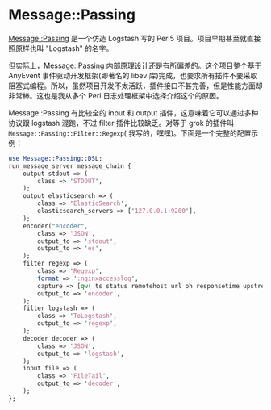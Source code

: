 # Message::Passing

[Message::Passing](https://metacpan.org/pod/Message::Passing) 是一个仿造 Logstash 写的 Perl5 项目。项目早期甚至就直接照原样也叫 "Logstash" 的名字。

但实际上，Message::Passing 内部原理设计还是有所偏差的。这个项目整个基于 AnyEvent 事件驱动开发框架(即著名的 libev 库)完成，也要求所有插件不要采取阻塞式编程。所以，虽然项目开发不太活跃，插件接口不甚完善，但是性能方面却非常棒。这也是我从多个 Perl 日志处理框架中选择介绍这个的原因。

Message::Passing 有比较全的 input 和 output 插件，这意味着它可以通过多种协议跟 logstash 混跑，不过 filter 插件比较缺乏。对等于 grok 的插件叫 `Message::Passing::Filter::Regexp`( 我写的，嘿嘿)。下面是一个完整的配置示例：

```perl
use Message::Passing::DSL;
run_message_server message_chain {
    output stdout => (
        class => 'STDOUT',
    );
    output elasticsearch => (
        class => 'ElasticSearch',
        elasticsearch_servers => ['127.0.0.1:9200'],
    );
    encoder("encoder",
        class => 'JSON',
        output_to => 'stdout',
        output_to => 'es',
    );
    filter regexp => (
        class => 'Regexp',
        format => ':nginxaccesslog',
        capture => [qw( ts status remotehost url oh responsetime upstreamtime bytes )]
        output_to => 'encoder',
    );
    filter logstash => (
        class => 'ToLogstash',
        output_to => 'regexp',
    );
    decoder decoder => (
        class => 'JSON',
        output_to => 'logstash',
    );
    input file => (
        class => 'FileTail',
        output_to => 'decoder',
    );
};
```

